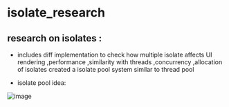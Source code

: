 # isolate_research

## research on isolates :
- includes diff implementation to check how multiple isolate affects UI rendering ,performance ,similarity with threads ,concurrency ,allocation of isolates
created a isolate pool system similar to thread pool 

- isolate pool idea:
  
![image](https://github.com/ayyysh04z/isolate_research/assets/145352809/0e45c12a-9cb8-4238-90b5-5dc476f6dc8a)
